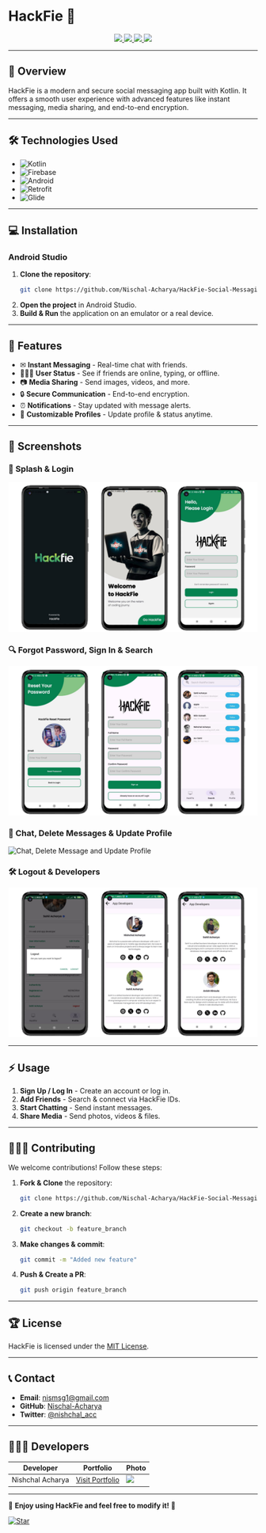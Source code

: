 # HackFie 📱

<p align="center">
  <a href="https://github.com/Nischal-Acharya/HackFie-Social-Messaging-App/graphs/contributors">
    <img src="https://img.shields.io/github/contributors/Nischal-Acharya/HackFie-Social-Messaging-App?style=for-the-badge" />
  </a>
  <a href="https://github.com/Nischal-Acharya/HackFie-Social-Messaging-App/stargazers">
    <img src="https://img.shields.io/github/stars/Nischal-Acharya/HackFie-Social-Messaging-App?style=for-the-badge" />
  </a>
  <a href="https://github.com/Nischal-Acharya/HackFie-Social-Messaging-App/forks">
    <img src="https://img.shields.io/github/forks/Nischal-Acharya/HackFie-Social-Messaging-App?style=for-the-badge" />
  </a>
  <a href="https://github.com/Nischal-Acharya/HackFie-Social-Messaging-App/blob/main/LICENSE">
    <img src="https://img.shields.io/github/license/Nischal-Acharya/HackFie-Social-Messaging-App?style=for-the-badge&color=purple" />
  </a>
</p>

---

## 🌟 Overview
HackFie is a modern and secure social messaging app built with Kotlin. It offers a smooth user experience with advanced features like instant messaging, media sharing, and end-to-end encryption.

---

## 🛠️ Technologies Used
- ![Kotlin](https://img.shields.io/badge/Kotlin-0095D5?style=for-the-badge&logo=kotlin&logoColor=white)
- ![Firebase](https://img.shields.io/badge/Firebase-FFCA28?style=for-the-badge&logo=firebase&logoColor=black)
- ![Android](https://img.shields.io/badge/Android-3DDC84?style=for-the-badge&logo=android&logoColor=black)
- ![Retrofit](https://img.shields.io/badge/Retrofit-1572B6?style=for-the-badge&logo=retrofit&logoColor=white)
- ![Glide](https://img.shields.io/badge/Glide-FF5733?style=for-the-badge&logo=android&logoColor=white)

---

## 💻 Installation
### Android Studio
1. **Clone the repository**:
   ```sh
   git clone https://github.com/Nischal-Acharya/HackFie-Social-Messaging-App.git
   ```
2. **Open the project** in Android Studio.
3. **Build & Run** the application on an emulator or a real device.

---

## 🔎 Features
- ✉ **Instant Messaging** - Real-time chat with friends.
- 👨‍👩‍👦 **User Status** - See if friends are online, typing, or offline.
- 📷 **Media Sharing** - Send images, videos, and more.
- 🔒 **Secure Communication** - End-to-end encryption.
- ⏰ **Notifications** - Stay updated with message alerts.
- 🌟 **Customizable Profiles** - Update profile & status anytime.

---

## 📸 Screenshots
### 🌟 Splash & Login
![Splash and Login](src_readme_images/Start.png)

### 🔍 Forgot Password, Sign In & Search
![Forgot Password, Sign In and Search](src_readme_images/second.png)

### 📢 Chat, Delete Messages & Update Profile
![Chat, Delete Message and Update Profile](src_readme_images/third.png)

### 🛠 Logout & Developers
![Logout and Developers](src_readme_images/fourth.png)

---

## ⚡ Usage
1. **Sign Up / Log In** - Create an account or log in.
2. **Add Friends** - Search & connect via HackFie IDs.
3. **Start Chatting** - Send instant messages.
4. **Share Media** - Send photos, videos & files.

---

## 👨‍👩‍👦 Contributing
We welcome contributions! Follow these steps:

1. **Fork & Clone** the repository:
   ```sh
   git clone https://github.com/Nischal-Acharya/HackFie-Social-Messaging-App.git
   ```
2. **Create a new branch**:
   ```sh
   git checkout -b feature_branch
   ```
3. **Make changes & commit**:
   ```sh
   git commit -m "Added new feature"
   ```
4. **Push & Create a PR**:
   ```sh
   git push origin feature_branch
   ```

---

## 🏆 License
HackFie is licensed under the [MIT License](LICENSE).

---

## 📞 Contact
- **Email**: [nismsg1@gmail.com](mailto:nismsg1@gmail.com)
- **GitHub**: [Nischal-Acharya](https://github.com/Nischal-Acharya)
- **Twitter**: [@nishchal_acc](https://twitter.com/nishchal_acc)

---

## 👨‍👩‍👦 Developers
| Developer | Portfolio | Photo |
| --------- | --------- | ----- |
| Nishchal Acharya | [Visit Portfolio](https://nishchalacharya.com.np/) | <img src="https://nishchalacharya.com.np/img/hero.png" width="100"/> |

---

🎉 **Enjoy using HackFie and feel free to modify it!** 🌟  

[![Star](https://img.shields.io/github/stars/Nischal-Acharya/HackFie-Social-Messaging-App?style=social)](https://github.com/Nischal-Acharya/HackFie-Social-Messaging-App)

